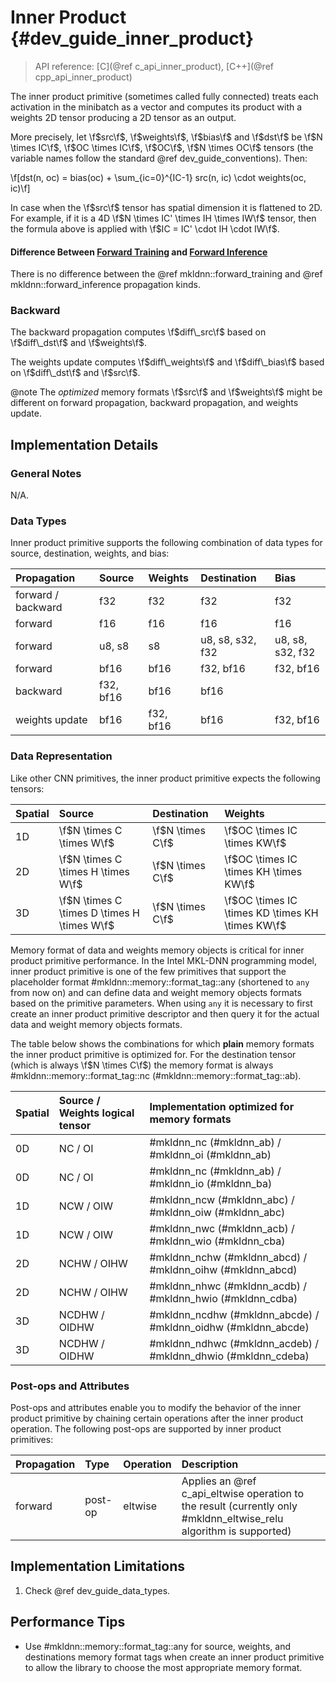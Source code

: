 Inner Product {#dev_guide_inner_product}
========================================

>
> API reference: [C](@ref c_api_inner_product), [C++](@ref cpp_api_inner_product)
>

The inner product primitive (sometimes called fully connected) treats each
activation in the minibatch as a vector and computes its product with a
weights 2D tensor producing a 2D tensor as an output.

More precisely, let \f$src\f$, \f$weights\f$, \f$bias\f$ and \f$dst\f$ be \f$N
\times IC\f$, \f$OC \times IC\f$, \f$OC\f$, \f$N \times OC\f$ tensors (the
variable names follow the standard @ref dev_guide_conventions). Then:

\f[dst(n, oc) = bias(oc) + \sum_{ic=0}^{IC-1} src(n, ic) \cdot weights(oc, ic)\f]

In case when the \f$src\f$ tensor has spatial dimension it is flattened to 2D.
For example, if it is a 4D \f$N \times IC' \times IH \times IW\f$ tensor, then
the formula above is applied with \f$IC = IC' \cdot IH \cdot IW\f$.

#### Difference Between [Forward Training](#mkldnn::forward_training) and [Forward Inference](#mkldnn::forward_inference)

There is no difference between the @ref mkldnn::forward_training
and @ref mkldnn::forward_inference propagation kinds.

### Backward

The backward propagation computes \f$diff\_src\f$
based on \f$diff\_dst\f$ and \f$weights\f$.

The weights update computes \f$diff\_weights\f$ and \f$diff\_bias\f$
based on \f$diff\_dst\f$ and \f$src\f$.

@note The *optimized* memory formats \f$src\f$ and \f$weights\f$ might be
different on forward propagation, backward propagation, and weights update.

## Implementation Details

### General Notes

N/A.

### Data Types

Inner product primitive supports the following combination of data types for
source, destination, weights, and bias:

| Propagation        | Source    | Weights   | Destination      | Bias
| :--                | :--       | :--       | :--              | :--
| forward / backward | f32       | f32       | f32              | f32
| forward            | f16       | f16       | f16              | f16
| forward            | u8, s8    | s8        | u8, s8, s32, f32 | u8, s8, s32, f32
| forward            | bf16      | bf16      | f32, bf16        | f32, bf16
| backward           | f32, bf16 | bf16      | bf16             |
| weights update     | bf16      | f32, bf16 | bf16             | f32, bf16

### Data Representation

Like other CNN primitives, the inner product primitive expects the following
tensors:

| Spatial | Source                                      | Destination      | Weights
| :--     | :--                                         | :--              | :--
| 1D      | \f$N \times C \times W\f$                   | \f$N \times C\f$ | \f$OC \times IC \times KW\f$
| 2D      | \f$N \times C \times H \times W\f$          | \f$N \times C\f$ | \f$OC \times IC \times KH \times KW\f$
| 3D      | \f$N \times C \times D \times H \times W\f$ | \f$N \times C\f$ | \f$OC \times IC \times KD \times KH \times KW\f$

Memory format of data and weights memory objects is critical for inner
product primitive performance. In the Intel MKL-DNN programming model, inner
product primitive is one of the few primitives that support the placeholder
format #mkldnn::memory::format_tag::any (shortened to `any` from
now on) and can define data and weight memory objects formats based on the
primitive parameters. When using `any` it is necessary to first create an
inner product primitive descriptor and then query it for the actual data and
weight memory objects formats.

The table below shows the combinations for which **plain** memory formats the
inner product primitive is optimized for. For the destination tensor (which is
always \f$N \times C\f$) the memory format is always
#mkldnn::memory::format_tag::nc (#mkldnn::memory::format_tag::ab).

| Spatial | Source / Weights logical tensor | Implementation optimized for memory formats
| :--     | :--                             | :--
| 0D      | NC / OI                         | #mkldnn_nc (#mkldnn_ab) / #mkldnn_oi (#mkldnn_ab)
| 0D      | NC / OI                         | #mkldnn_nc (#mkldnn_ab) / #mkldnn_io (#mkldnn_ba)
| 1D      | NCW / OIW                       | #mkldnn_ncw (#mkldnn_abc) / #mkldnn_oiw (#mkldnn_abc)
| 1D      | NCW / OIW                       | #mkldnn_nwc (#mkldnn_acb) / #mkldnn_wio (#mkldnn_cba)
| 2D      | NCHW / OIHW                     | #mkldnn_nchw (#mkldnn_abcd) / #mkldnn_oihw (#mkldnn_abcd)
| 2D      | NCHW / OIHW                     | #mkldnn_nhwc (#mkldnn_acdb) / #mkldnn_hwio (#mkldnn_cdba)
| 3D      | NCDHW / OIDHW                   | #mkldnn_ncdhw (#mkldnn_abcde) / #mkldnn_oidhw (#mkldnn_abcde)
| 3D      | NCDHW / OIDHW                   | #mkldnn_ndhwc (#mkldnn_acdeb) / #mkldnn_dhwio (#mkldnn_cdeba)

### Post-ops and Attributes

Post-ops and attributes enable you to modify the behavior of the inner product
primitive by chaining certain operations after the inner product operation.
The following post-ops are supported by inner product primitives:

| Propagation | Type    | Operation | Description
| :--         | :--     | :--       | :--
| forward     | post-op | eltwise   | Applies an @ref c_api_eltwise operation to the result (currently only #mkldnn_eltwise_relu algorithm is supported)


## Implementation Limitations

1. Check @ref dev_guide_data_types.


## Performance Tips

- Use #mkldnn::memory::format_tag::any for source, weights,
  and destinations memory format tags when create an inner product primitive
  to allow the library to choose the most appropriate memory format.
